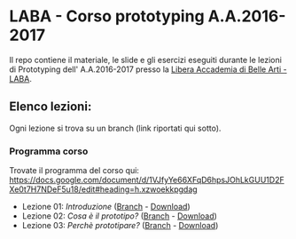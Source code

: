 # LABA - Corso prototyping A.A.2016-2017

Il repo contiene il materiale, le slide e gli esercizi eseguiti durante le lezioni di Prototyping dell' A.A.2016-2017 presso la [Libera Accademia di Belle Arti - LABA][laba].

## Elenco lezioni:
Ogni lezione si trova su un branch (link riportati qui sotto).

### Programma corso
Trovate il programma del corso qui: https://docs.google.com/document/d/1VJfyYe66XFqD6hpsJOhLkGUU1D2FXe0t7H7NDeF5u18/edit#heading=h.xzwoekkpgdag

* Lezione 01: *Introduzione* ([Branch][lezione-01-b] - [Download][lezione-01-z])
* Lezione 02: *Cosa è il prototipo?* ([Branch][lezione-02-b] - [Download][lezione-02-z])
* Lezione 03: *Perchè prototipare?* ([Branch][lezione-03-b] - [Download][lezione-03-z])

[laba]:            http://laba.edu/
[lezione-01-b]:    https://github.com/michelemazzucco/laba-prototyping-16-17/tree/lezione-01
[lezione-01-z]:    https://github.com/michelemazzucco/laba-prototyping-16-17/archive/lezione-01.zip
[lezione-02-b]:    https://github.com/michelemazzucco/laba-prototyping-16-17/tree/lezione-02
[lezione-02-z]:    https://github.com/michelemazzucco/laba-prototyping-16-17/archive/lezione-02.zip
[lezione-03-b]:    https://github.com/michelemazzucco/laba-prototyping-16-17/tree/lezione-03
[lezione-03-z]:    https://github.com/michelemazzucco/laba-prototyping-16-17/archive/lezione-03.zip
